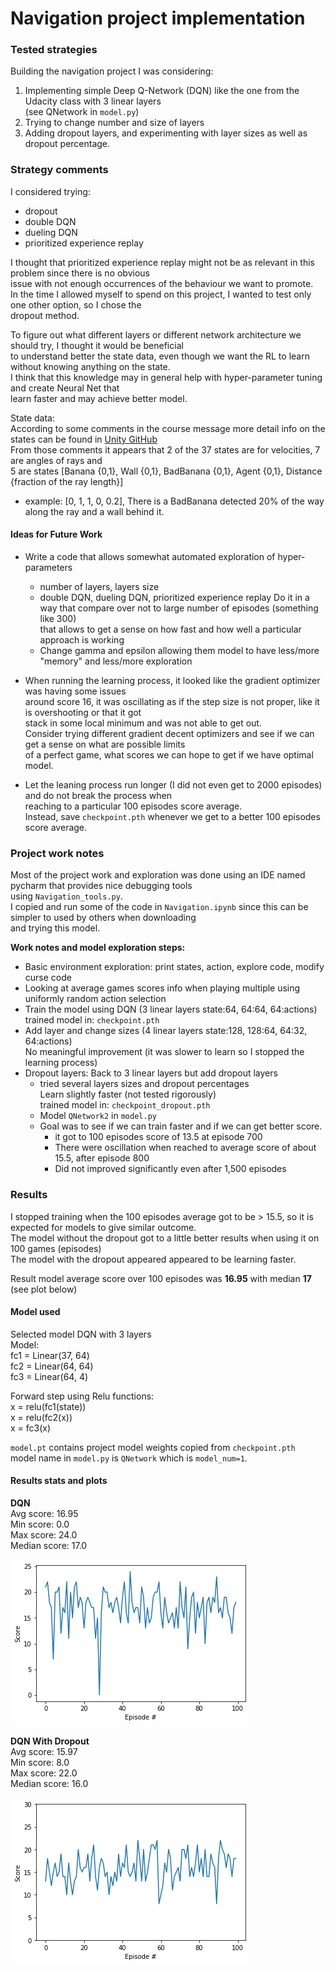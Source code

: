 # Navigation project implementation 

### Tested strategies
Building the navigation project I was considering:
1. Implementing simple Deep Q-Network (DQN) like the one from the Udacity class with 3 linear layers   
   (see QNetwork in `model.py`) 
2. Trying to change number and size of layers
3. Adding dropout layers, and experimenting with layer sizes as well as dropout percentage.   

### Strategy comments
I considered trying:  
- dropout  
- double DQN   
- dueling DQN   
- prioritized experience replay   

I thought that prioritized experience replay might not be as relevant in this problem since there is no obvious   
issue with not enough occurrences of the behaviour we want to promote.  
In the time I allowed myself to spend on this project, I wanted to test only one other option, so I chose the   
dropout method.   


To figure out what different layers or different network architecture we should try, I thought it would be beneficial   
to understand better the state data, even though we want the RL to learn without knowing anything on the state.   
I think that this knowledge may in general help with hyper-parameter tuning and create Neural Net that   
learn faster and may achieve better model.  

State data:   
According to some comments in the course message more detail info on the states can be found in [Unity GitHub](https://github.com/Unity-Technologies/ml-agents/issues/1134)  
From those comments it appears that 2 of the 37 states are for velocities, 7 are angles of rays and   
5 are states [Banana {0,1}, Wall {0,1}, BadBanana {0,1}, Agent {0,1}, Distance {fraction of the ray length}]  
- example: [0, 1, 1, 0, 0.2], There is a BadBanana detected 20% of the way along the ray and a wall behind it.  
           

#### Ideas for Future Work
- Write a code that allows somewhat automated exploration of hyper-parameters   
  - number of layers, layers size
  - double DQN, dueling DQN, prioritized experience replay
  Do it in a way that compare over not to large number of episodes (something like 300)   
  that allows to get a sense on how fast and how well a particular approach is working
  - Change gamma and epsilon allowing them model to have less/more "memory" and less/more exploration    
  
- When running the learning process, it looked like the gradient optimizer was having some issues   
  around score 16, it was oscillating as if the step size is not proper, like it is overshooting or that it got   
  stack in some local minimum and was not able to get out.   
  Consider trying different gradient decent optimizers and see if we can get a sense on what are possible limits   
  of a perfect game, what scores we can hope to get if we have optimal model. 
  
- Let the leaning process run longer (I did not even get to 2000 episodes) and do not break the process when   
  reaching to a particular 100 episodes score average.   
  Instead, save `checkpoint.pth` whenever we get to a better 100 episodes score average.     


### Project work notes
Most of the project work and exploration was done using an IDE named pycharm that provides nice debugging tools   
using `Navigation_tools.py`.    
I copied and run some of the code in `Navigation.ipynb` since this can be simpler to used by others when downloading   
and trying this model. 

**Work notes and model exploration steps:**
- Basic environment exploration: 
  print states, action, explore code, modify curse code  
- Looking at average games scores info when playing multiple using uniformly random action selection   
- Train the model using DQN (3 linear layers state:64, 64:64, 64:actions)  
  trained model in: `checkpoint.pth`  
- Add layer and change sizes (4 linear layers state:128, 128:64, 64:32, 64:actions)     
  No meaningful improvement (it was slower to learn so I stopped the learning process)  
- Dropout layers: Back to 3 linear layers but add dropout layers  
  - tried several layers sizes and dropout percentages   
  Learn slightly faster (not tested rigorously)  
  trained model in: `checkpoint_dropout.pth`  
  - Model `QNetwork2` in `model.py`    
  - Goal was to see if we can train faster and if we can get better score.  
    - it got to 100 episodes score of 13.5 at episode 700  
    - There were oscillation when reached to average score of about 15.5, after episode 800  
    - Did not improved significantly even after 1,500 episodes   
  

### Results   
I stopped training when the 100 episodes average got to be > 15.5, so it is expected for models to give similar outcome.    
The model without the dropout got to a little better results when using it on 100 games (episodes)  
The model with the dropout appeared appeared to be learning faster.   

Result model average score over 100 episodes was **16.95** with median **17** (see plot below)   

#### Model used
Selected model DQN with 3 layers    
Model:   
fc1 = Linear(37, 64)  
fc2 = Linear(64, 64)  
fc3 = Linear(64, 4)   

Forward step using Relu functions:   
x = relu(fc1(state))   
x = relu(fc2(x))   
x = fc3(x)   

`model.pt` contains project model weights copied from `checkpoint.pth`   
model name in `model.py` is `QNetwork` which is `model_num=1`.   

#### Results stats and plots 

__DQN__    
Avg score: 16.95  
Min score: 0.0  
Max score: 24.0  
Median score: 17.0  

![DQN Trained model](DQN_image.png)


__DQN With Dropout__    
Avg score: 15.97   
Min score: 8.0  
Max score: 22.0  
Median score: 16.0  

![DQN with dropout Trained model](DQN_with_dropout.png)   









